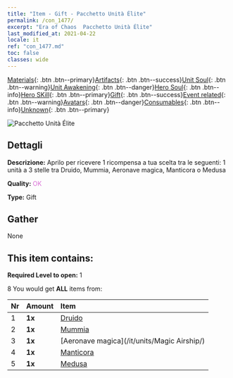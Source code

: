 ```yaml
---
title: "Item - Gift - Pacchetto Unità Élite"
permalink: /con_1477/
excerpt: "Era of Chaos  Pacchetto Unità Élite"
last_modified_at: 2021-04-22
locale: it
ref: "con_1477.md"
toc: false
classes: wide
---
```

 [Materials](/ItemsIT/){: .btn .btn--primary}[Artifacts](/ItemsIT/Artifacts/){: .btn .btn--success}[Unit Soul](/ItemsIT/UnitSoul/){: .btn .btn--warning}[Unit Awakening](/ItemsIT/UnitAwakening/){: .btn .btn--danger}[Hero Soul](/ItemsIT/HeroSoul/){: .btn .btn--info}[Hero SKill](/ItemsIT/HeroSkill/){: .btn .btn--primary}[Gift](/ItemsIT/Gift/){: .btn .btn--success}[Event related](/ItemsIT/Events/){: .btn .btn--warning}[Avatars](/ItemsIT/Avatars/){: .btn .btn--danger}[Consumables](/ItemsIT/Consumables/){: .btn .btn--info}[Unknown](/ItemsIT/Unknown/){: .btn .btn--primary}

 ![Pacchetto Unità Élite](/images/t/i_907055.png)

## Dettagli
 **Descrizione:** Aprilo per ricevere 1 ricompensa a tua scelta tra le seguenti: 1 unità a 3 stelle tra Druido, Mummia, Aeronave magica, Manticora o Medusa

 **Quality:** <span style="color: #DA70D6">OK</span>

 **Type:** Gift

## Gather

  None

## This item contains:

 **Required Level to open:** 1

 8 You would get **ALL** items  from:

  | Nr | Amount |     Item    |
  |:---|:-------|:------------|
  | 1 |  **1x** | [Druido](/it/units/Druid/) |  | 
  | 2 |  **1x** | [Mummia](/it/units/Mummy/) |  | 
  | 3 |  **1x** | [Aeronave magica](/it/units/Magic Airship/) |  | 
  | 4 |  **1x** | [Manticora](/it/units/Manticore/) |  | 
  | 5 |  **1x** | [Medusa](/it/units/Medusa/) |  | 
